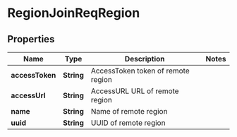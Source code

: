 # RegionJoinReqRegion

## Properties
Name | Type | Description | Notes
------------ | ------------- | ------------- | -------------
**accessToken** | **String** | AccessToken token of remote region | 
**accessUrl** | **String** | AccessURL URL of remote region | 
**name** | **String** | Name of remote region | 
**uuid** | **String** | UUID of remote region | 
